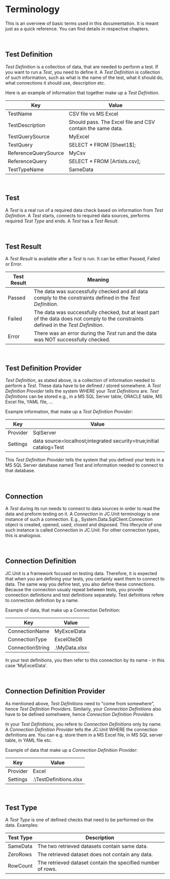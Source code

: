 # Terminology

This is an overview of basic terms used in this documentation. It is meant just as a quick reference. You can find details in respective chapters.

<br />

## Test Definition

*Test Definition* is a collection of data, that are needed to perform a test. If you want to run a *Test*, you need to define it. A *Test Definition* is collection of such information, such as what is the name of the test, what it should do, what connections it should use, description etc.

Here is an example of information that together make up a *Test Definition*.

| Key | Value |
|-----|-------|
| TestName |  CSV file vs MS Excel |
| TestDescription | Should pass. The Excel file and CSV contain the same data. |
| TestQuerySource | MyExcel |
| TestQuery | SELECT * FROM [Sheet1$]; |
| ReferenceQuerySource | MyCsv |
| ReferenceQuery | SELECT * FROM [Artists.csv]; |
| TestTypeName | SameData |

<br />

## Test

A *Test* is a real run of a required data check based on information from *Test Definition*. A *Test* starts, connects to required data sources, performs required *Test Type* and ends. A *Test* has a *Test Result*.

<br />

## Test Result

A *Test Result* is available after a *Test* is run. It can be either Passed, Failed or Error.


| Test Result  | Meaning                                                                        |
| -------------|------------------------------------------------------------------------------- |
| Passed       | The data was successfully checked and all data comply to the constraints defined in the *Test Definition*.                                |
| Failed       | The data was successfully checked, but at least part of the data does not comply to the constraints defined in the *Test Definition*.                                |
| Error        | There was an error during the *Test* run and the data was NOT successfully checked.                                                                            |

<br />

## Test Definition Provider

*Test Definition*, as stated above, is a collection of information needed to perform a *Test*. These data have to be defined / stored somewhere. A *Test Definition Provider* tells the system WHERE your *Test Definitions* are. *Test Definitions* can be stored e.g., in a MS SQL Server table, ORACLE table, MS Excel file, YAML file, ...

Example information, that make up a *Test Definition Provider*:

| Key      | Value                                                               |
-----------|-------------------------------------------------------------------- |
| Provider | SqlServer                                                           |
| Settings | data source=localhost;integrated security=true;initial catalog=Test |

This *Test Definition Provider* tells the system that you defined your tests in a MS SQL Server database named Test and information needed to connect to that database.

<br />

## Connection

A *Test* during its run needs to connect to data sources in order to read the data and preform testing on it. A *Connection* in JC.Unit terminology is one instance of such a connection. E.g., System.Data.SqlClient.Connection object is created, opened, used, closed and disposed. This lifecycle of one such instance is called Connection in JC.Unit. For other connection types, this is analogous. 

<br />

## Connection Definition

JC.Unit is a framework focused on testing data. Therefore, it is expected that when you are defining your tests, you certainly want them to connect to data. The same way you define test, you also define these connections. Because the connection usualy repeat between tests, you provide connection definitions and test definitions separately. Test definitions refere to connection definition by a name.

Example of data, that make up a Connection Definition:

| Key              | Value         |
| ---------------- | ------------- |
| ConnectionName   | MyExcelData   |
| ConnectionType   | ExcelOleDB    |
| ConnectionString | .\MyData.xlsx |

In your test definitions, you then refer to this connection by its name - in this case 'MyExcelData'.

<br />

## Connection Definition Provider

As mentioned above, *Test Definitions* need to "come from somewhere", hence *Test Definition Providers*. Similarly, your *Connection Definitions* also have to be defined somehwere, hence *Connection Definition Providers*.

In your *Test Definitions*, you refere to *Connection Definitions* only by name. A *Connection Definition Provider* tells the JC.Unit WHERE the connection definitions are. You can e.g. store them in a MS Excel file, in MS SQL server table, in YAML file etc.

Example of data that make up a *Connection Definition Provider*:

| Key      | Value                  |
| -------- | ---------------------- |
| Provider | Excel                  |
| Settings | .\TestDefinitions.xlsx |


<br />

## Test Type

A *Test Type* is one of defined checks that need to be performed on the data. Examples:

| Test Type | Description                                                 |
| --------- | ----------------------------------------------------------- |
| SameData  | The two retrieved datasets contain same data.               |
| ZeroRows  | The retrieved dataset does not contain any data.            |
| RowCount  | The retrieved dataset contain the specified number of rows. |

